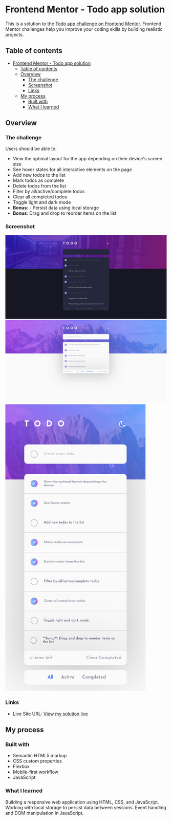 # Frontend Mentor - Todo app solution

This is a solution to the [Todo app challenge on Frontend Mentor](https://www.frontendmentor.io/challenges/todo-app-Su1_KokOW). Frontend Mentor challenges help you improve your coding skills by building realistic projects.

## Table of contents

- [Frontend Mentor - Todo app solution](#frontend-mentor---todo-app-solution)
	- [Table of contents](#table-of-contents)
	- [Overview](#overview)
		- [The challenge](#the-challenge)
		- [Screenshot](#screenshot)
		- [Links](#links)
	- [My process](#my-process)
		- [Built with](#built-with)
		- [What I learned](#what-i-learned)

## Overview

### The challenge

Users should be able to:

- View the optimal layout for the app depending on their device's screen size
- See hover states for all interactive elements on the page
- Add new todos to the list
- Mark todos as complete
- Delete todos from the list
- Filter by all/active/complete todos
- Clear all completed todos
- Toggle light and dark mode
- **Bonus**: - Persist data using local storage
- **Bonus**: Drag and drop to reorder items on the list

### Screenshot

![Alt text](<images/Screenshot 2023-12-14 at 23-39-33 Frontend Mentor Todo app.png>)
![Alt text](<images/Screenshot 2023-12-14 at 23-39-47 Frontend Mentor Todo app.png>)
![Alt text](<images/Screenshot 2023-12-14 at 23-40-26 Frontend Mentor Todo app.png>)

### Links

- Live Site URL: [View my solution live](https://denis-pianelli.github.io/interactivity-todo-app/)

## My process

### Built with

- Semantic HTML5 markup
- CSS custom properties
- Flexbox
- Mobile-first workflow
- JavaScript

### What I learned

Building a responsive web application using HTML, CSS, and JavaScript.
Working with local storage to persist data between sessions.
Event handling and DOM manipulation in JavaScript.
